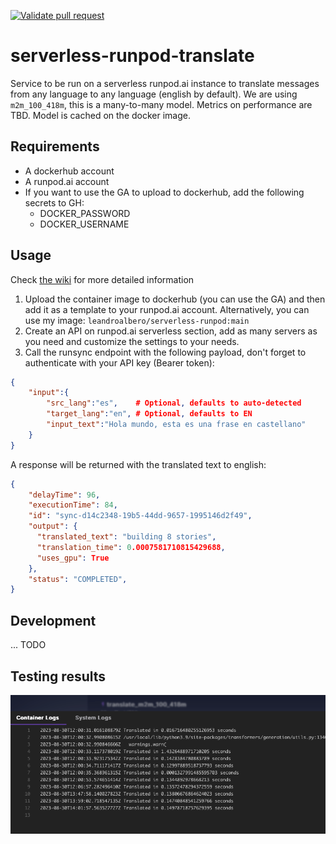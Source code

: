 [![Validate pull request](https://github.com/leandroalbero/serverless-runpod-translate/actions/workflows/pull-request.yaml/badge.svg)](https://github.com/leandroalbero/serverless-runpod-translate/actions/workflows/pull-request.yaml)
# serverless-runpod-translate
Service to be run on a serverless runpod.ai instance to translate messages from any language to any language (english by default).
We are using `m2m_100_418m`, this is a many-to-many model. Metrics on performance are TBD.
Model is cached on the docker image.

## Requirements
* A dockerhub account
* A runpod.ai account
* If you want to use the GA to upload to dockerhub, add the following secrets to GH:
  * DOCKER_PASSWORD
  * DOCKER_USERNAME

## Usage
Check [the wiki](https://github.com/leandroalbero/serverless-runpod-translate/wiki) for more detailed information
1. Upload the container image to dockerhub (you can use the GA) and then add it as a template to your runpod.ai account.
Alternatively, you can use my image: `leandroalbero/serverless-runpod:main`
2. Create an API on runpod.ai serverless section, add as many servers as you need and customize the settings to your needs.
3. Call the runsync endpoint with the following payload, don't forget to authenticate with your API key (Bearer token):
```json
{
    "input":{
        "src_lang":"es",    # Optional, defaults to auto-detected
        "target_lang":"en", # Optional, defaults to EN
        "input_text":"Hola mundo, esta es una frase en castellano"
    }
}
```
A response will be returned with the translated text to english:
```json
{
    "delayTime": 96,
    "executionTime": 84,
    "id": "sync-d14c2348-19b5-44dd-9657-1995146d2f49",
    "output": {
      "translated_text": "building 8 stories",
      "translation_time": 0.0007581710815429688, 
      "uses_gpu": True
    },
    "status": "COMPLETED",
}
```

## Development
... TODO

## Testing results

![translation times on an RTX4000](media/translation_times.png)
